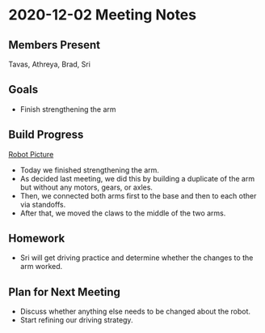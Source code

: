 # 2020-12-02 Meeting Notes

## Members Present  
Tavas, Athreya, Brad, Sri

## Goals  
- Finish strengthening the arm

## Build Progress

[Robot Picture](../img/2020-12-02-build.jpg)

- Today we finished strengthening the arm.
- As decided last meeting, we did this by building a duplicate of the arm but without any motors, gears, or axles.
- Then, we connected both arms first to the base and then to each other via standoffs.
- After that, we moved the claws to the middle of the two arms.

## Homework  
- Sri will get driving practice and determine whether the changes to the arm worked.

## Plan for Next Meeting  
- Discuss whether anything else needs to be changed about the robot.
- Start refining our driving strategy.

